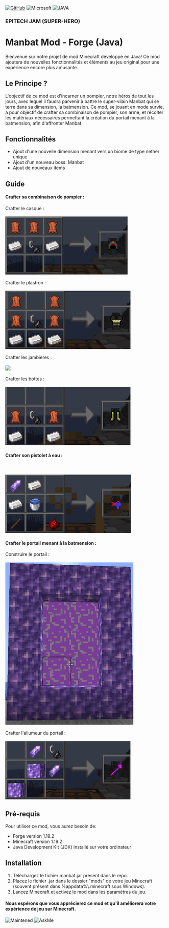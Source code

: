 [![GitHub](https://img.shields.io/badge/GitHub-100000?style=for-the-badge&logo=github&logoColor=white)](https://github.com)  	![Microsoft](https://img.shields.io/badge/Microsoft-666666?style=for-the-badge&logo=microsoft&logoColor=white) ![JAVA](https://img.shields.io/badge/Java-ED8B00?style=for-the-badge&logo=openjdk&logoColor=white)

### EPITECH JAM (SUPER-HERO)

# Manbat Mod - Forge (Java)

Bienvenue sur notre projet de mod Minecraft développé en Java! Ce mod ajoutera de nouvelles fonctionnalités et éléments au jeu original pour une expérience encore plus amusante.

## Le Principe ?

L'objectif de ce mod est d'incarner un pompier, notre héros de tout les jours, avec lequel il faudra parvenir à battre le super-vilain Manbat qui se terre dans sa dimension, la batmension.
Ce mod, se jouant en mode survie, a pour objectif de crafter sa combinaison de pompier, son arme, et récolter les matériaux nécessaires permettant la création du portail menant à la batmension, afin d'affronter Manbat.

## Fonctionnalités

- Ajout d'une nouvelle dimension menant vers un biome de type nether unique
- Ajout d'un nouveau boss: Manbat
- Ajout de nouveaux items

## Guide

#### Crafter sa combinaison de pompier :

  Crafter le casque :
</br>
</br>
<img src="https://github.com/Morvince/JAM_MANBAT/blob/main/images/craft_casque.png">
    
  Crafter le plastron :
</br>
</br> 
<img src="https://github.com/Morvince/JAM_MANBAT/blob/main/images/craft_plastron.png">

  Crafter les jambières :
</br>
</br>
<img src="https://github.com/Morvince/JAM_MANBAT/blob/main/images/craft_jambières.png">

  Crafter les bottes :
</br>
</br>
<img src="https://github.com/Morvince/JAM_MANBAT/blob/main/images/craft_bottes.png">

#### Crafter son pistolet à eau :
</br>
</br>
<img src="https://github.com/Morvince/JAM_MANBAT/blob/main/images/craft_pistolet.png">

#### Crafter le portail menant à la batmension :

  Construire le portail :
</br>
</br>
<img src="https://github.com/Morvince/JAM_MANBAT/blob/main/images/construction_portail.png">
    
  Crafter l'allumeur du portail :
</br>
</br>
<img src="https://github.com/Morvince/JAM_MANBAT/blob/main/images/craft_allumeur.png" width=392>

## Pré-requis

Pour utiliser ce mod, vous aurez besoin de:

- Forge version 1.19.2
- Minecraft version 1.19.2
- Java Development Kit (JDK) installé sur votre ordinateur

## Installation

1. Téléchargez le fichier manbat.jar présent dans le repo.
2. Placez le fichier .jar dans le dossier "mods" de votre jeu Minecraft (souvent présent dans %appdata%\\.minecraft sous Windows).
3. Lancez Minecraft et activez le mod dans les paramètres du jeu.

#### Nous espérons que vous apprécierez ce mod et qu'il améliorera votre expérience de jeu sur Minecraft.

![Maintened](https://img.shields.io/badge/Maintained%3F-yes-green.svg) ![AskMe](https://img.shields.io/badge/Ask%20me-anything-1abc9c.svg)

